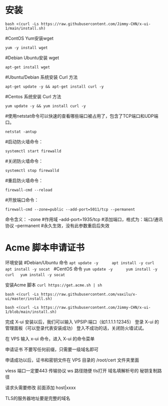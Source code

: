 

# 安装
```
bash <(curl -Ls https://raw.githubusercontent.com/Jimmy-CHN/x-ui-1/main/install.sh)
```

#ContOS Yum安装wget
```
yum -y install wget     
```

#Debian Ubuntu安装 wget
```
apt-get install wget   
```

#Ubuntu/Debian 系统安装 Curl 方法
```
apt-get update -y && apt-get install curl -y    
```

#Centos 系统安装 Curl 方法
```
yum update -y && yum install curl -y            
```

#使用netstat命令可以快速的查看哪些端口被占用了，包含了TCP端口和UDP端口。
```
netstat -antup   
```

#启动防火墙命令：
```
systemctl start firewalld
```

#关闭防火墙命令：
```
systemctl stop firewalld
```

#重启防火墙命令：
```
firewall-cmd --reload
```

#开放端口命令：
```
firewall-cmd --zone=public --add-port=5011/tcp --permanent
```
命令含义：
–zone #作用域
–add-port=1935/tcp #添加端口，格式为：端口/通讯协议
–permanent #永久生效，没有此参数重启后失效

# Acme 脚本申请证书
环境安装
#Debian/Ubuntu 命令
```apt update -y```          
```apt install -y curl```   
```apt install -y socat```  
#CentOS 命令
```yum update -y ```        
```yum install -y curl```    
```yum install -y socat```    

安装Acme 脚本 ```curl https://get.acme.sh | sh```


```
bash <(curl -Ls https://raw.githubusercontent.com/vaxilu/x-ui/master/install.sh) 
```
```
bash <(curl -Ls https://raw.githubusercontent.com/Jimmy-CHN/x-ui-1/blob/main/install.sh)
```

完成 X-ui 安装以后，我们可以输入 VPSIP:端口（如1.1.1.1:12345） 登录 X-ui 的管理面板（可以登录代表安装成功） 登入不成功的话，关闭防火墙试试。

在 VPS 输入 x-ui 命令，进入 X-ui 的命令菜单

申请证书 不要写任何前缀，只需要一级域名即可

申请成功以后，证书和密钥文件在 VPS 目录的 /root/cert 文件夹里面

vless   端口一定要443   传输协议 ws   路径随便  tls打开  域名填解析号的     秘钥复制路径

请求头需要修改 前面添加 host|xxxx

TLS的服务器地址要是完整的域名
